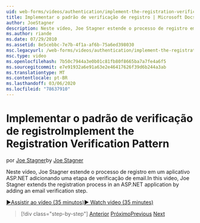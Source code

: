 ```yaml
---
uid: web-forms/videos/authentication/implement-the-registration-verification-pattern
title: Implementar o padrão de verificação de registro | Microsoft Docs
author: JoeStagner
description: Neste vídeo, Joe Stagner estende o processo de registro em um aplicativo ASP.NET adicionando uma etapa de verificação de email.
ms.author: riande
ms.date: 07/29/2010
ms.assetid: 8e5cebbc-7e7b-4f1a-af6b-75a6ed398030
msc.legacyurl: /web-forms/videos/authentication/implement-the-registration-verification-pattern
msc.type: video
ms.openlocfilehash: 7b50c7944a3e0b01c81fb80f8665ba7a7fe4a6f5
ms.sourcegitcommit: e7e91932a6e91a63e2e46417626f39d6b244a3ab
ms.translationtype: MT
ms.contentlocale: pt-BR
ms.lasthandoff: 03/06/2020
ms.locfileid: "78637910"
---
```

# <a name="implement-the-registration-verification-pattern"></a><span data-ttu-id="fb661-103">Implementar o padrão de verificação de registro</span><span class="sxs-lookup"><span data-stu-id="fb661-103">Implement the Registration Verification Pattern</span></span>

<span data-ttu-id="fb661-104">por [Joe Stagner](https://github.com/JoeStagner)</span><span class="sxs-lookup"><span data-stu-id="fb661-104">by [Joe Stagner](https://github.com/JoeStagner)</span></span>

<span data-ttu-id="fb661-105">Neste vídeo, Joe Stagner estende o processo de registro em um aplicativo ASP.NET adicionando uma etapa de verificação de email.</span><span class="sxs-lookup"><span data-stu-id="fb661-105">In this video, Joe Stagner extends the registration process in an ASP.NET application by adding an email verification step.</span></span>

[<span data-ttu-id="fb661-106">&#9654;Assistir ao vídeo (35 minutos)</span><span class="sxs-lookup"><span data-stu-id="fb661-106">&#9654; Watch video (35 minutes)</span></span>](https://channel9.msdn.com/Blogs/ASP-NET-Site-Videos/implement-the-registration-verification-pattern)

> [!div class="step-by-step"]
> <span data-ttu-id="fb661-107">[Anterior](logging-users-into-your-membership-system.md)
> [Próximo](simple-web-service-authentication.md)</span><span class="sxs-lookup"><span data-stu-id="fb661-107">[Previous](logging-users-into-your-membership-system.md)
[Next](simple-web-service-authentication.md)</span></span>
